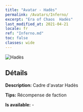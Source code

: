 ```yaml
---
title: "Avatar - Hadès"
permalink: /Avatars/Inferno/
excerpt: "Era of Chaos  Hadès"
last_modified_at: 2021-04-21
locale: fr
ref: "Inferno.md"
toc: false
classes: wide
---
```

 ![Hadès](/images/a/avatarFrame_3.png)

## Détails

 **Description:** Cadre d'avatar Hadès 

 **Tips:** Récompense de faction 

 **Is available:**  - 

